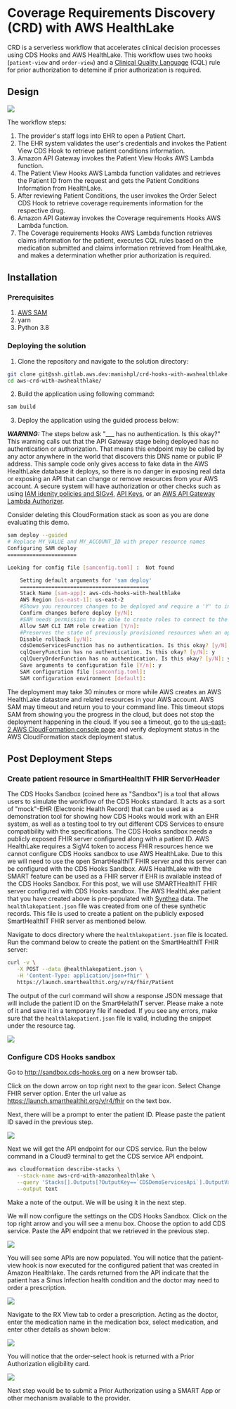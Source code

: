 
# Coverage Requirements Discovery (CRD) with AWS HealthLake

CRD is a serverless workflow that accelerates clinical decision processes using CDS Hooks and AWS HealthLake.  This workflow uses two hooks (`patient-view` and `order-view`) and a [Clinical Quality Language](https://cql.hl7.org/) (CQL) rule for prior authorization to detemine if prior authorization is required.

## Design

![ ](docs/images/CRD%20with%20CDS%20Hooks.png)

The workflow steps:

1. The provider's staff logs into EHR to open a Patient Chart.
2. The EHR system validates the user's credentials and invokes the Patient View CDS Hook to retrieve patient conditions information.
3. Amazon API Gateway invokes the Patient View Hooks AWS Lambda function.
4. The Patient View Hooks AWS Lambda function validates and retrieves the Patient ID from the request and gets the Patient Conditions Information from HealthLake.
5. After reviewing Patient Conditions, the user invokes the Order Select CDS Hook to retrieve coverage requirements information for the respective drug.
6. Amazon API Gateway invokes the Coverage requirements Hooks AWS Lambda function.
7. The Coverage requirements Hooks AWS Lambda function retrieves claims information for the patient, executes CQL rules based on the medication submitted and claims information retrieved from HealthLake, and makes a determination whether prior authorization is required.


## Installation
### Prerequisites
1. [AWS SAM](https://docs.aws.amazon.com/serverless-application-model/latest/developerguide/serverless-sam-cli-install.html)
2. yarn
3. Python 3.8

### Deploying the solution

1. Clone the repository and navigate to the solution directory:

```sh
git clone git@ssh.gitlab.aws.dev:manishpl/crd-hooks-with-awshealthlake.git
cd aws-crd-with-awshealthlake/
```

2. Build the application using following command:

```sh
sam build
```

3. Deploy the application using the guided process below:

***WARNING:*** The steps below ask "___ has no authentication. Is this okay?"  This warning calls out that the API Gateway stage being deployed has no authentication or authorization.  That means this endpoint may be called by any actor anywhere in the world that discovers this DNS name or public IP address.  This sample code only gives access to fake data in the AWS HealthLake database it deploys, so there is no danger in exposing real data or exposing an API that can change or remove resources from your AWS account.  A secure system will have authorization or other checks such as using [IAM idenity policies and SIGv4](https://docs.aws.amazon.com/apigateway/latest/developerguide/security_iam_service-with-iam.html), [API Keys](https://docs.aws.amazon.com/apigateway/latest/developerguide/api-gateway-setup-api-key-with-console.html), or an [AWS API Gateway Lambda Authorizer](https://docs.aws.amazon.com/apigateway/latest/developerguide/apigateway-use-lambda-authorizer.html).

Consider deleting this CloudFormation stack as soon as you are done evaluating this demo.

```sh
sam deploy --guided
# Replace MY_VALUE and MY_ACCOUNT_ID with proper resource names
Configuring SAM deploy
======================

Looking for config file [samconfig.toml] :  Not found

	Setting default arguments for 'sam deploy'
	=========================================
	Stack Name [sam-app]: aws-cds-hooks-with-healthlake
	AWS Region [us-east-1]: us-east-2
	#Shows you resources changes to be deployed and require a 'Y' to initiate deploy
	Confirm changes before deploy [y/N]:
	#SAM needs permission to be able to create roles to connect to the resources in your template
	Allow SAM CLI IAM role creation [Y/n]:
	#Preserves the state of previously provisioned resources when an operation fails
	Disable rollback [y/N]:
	cdsDemoServicesFunction has no authentication. Is this okay? [y/N]: y
	cqlQueryFunction has no authentication. Is this okay? [y/N]: y
	cqlQueryOrderFunction has no authentication. Is this okay? [y/N]: y
	Save arguments to configuration file [Y/n]: y
	SAM configuration file [samconfig.toml]:
	SAM configuration environment [default]:
```

The deployment may take 30 minutes or more while AWS creates an AWS HealthLake datastore and related resources in your AWS account. AWS SAM may timeout and return you to your command line. This timeout stops SAM from showing you the progress in the cloud, but does not stop the deployment happening in the cloud. If you see a timeout, go to the [us-east-2 AWS CloudFormation console page](https://us-east-2.console.aws.amazon.com/cloudformation/home?region=us-east-2#/stacks) and verify deployment status in the AWS CloudFormation stack deployment status.

## Post Deployment Steps

### Create patient resource in SmartHealthIT FHIR ServerHeader

The CDS Hooks Sandbox (coined here as "Sandbox") is a tool that allows users to simulate the workflow of the CDS Hooks standard. It acts as a sort of "mock"-EHR (Electronic Health Record) that can be used as a demonstration tool for showing how CDS Hooks would work with an EHR system, as well as a testing tool to try out different CDS Services to ensure compatibility with the specifications. The CDS Hooks sandbox needs a publicly exposed FHIR server configured along with a patient ID. AWS HealthLake requires a SigV4 token to access FHIR resources hence we cannot configure CDS Hooks sandbox to use AWS HealthLake. Due to this we will need to use the open SmartHealthIT FHIR server and this server can be configured with the CDS Hooks Sandbox. AWS HealthLake with the SMART feature can be used as a FHIR server if EHR is available instead of the CDS Hooks Sandbox. For this post, we will use SMARTHealthIT FHIR server configured with CDS Hooks sandbox. The AWS HealthLake patient that you have created above is pre-populated with [Synthea](https://synthea.mitre.org/) data. The `healthlakepatient.json` file was created from one of these synthetic records. This file is used to create a patient on the publicly exposed SmartHealthIT FHIR server as mentioned below.

Navigate to docs directory where the `healthlakepatient.json` file is located. Run the command below to create the patient on the SmartHealthIT FHIR server:

```sh
curl -v \
   -X POST --data @healthlakepatient.json \
   -H 'Content-Type: application/json+fhir' \
   https://launch.smarthealthit.org/v/r4/fhir/Patient
```

The output of the curl command will show a response JSON message that will include the patient ID on the SmartHelathIT server. Please make a note of it and save it in a temporary file if needed. If you see any errors, make sure that the `healthlakepatient.json` file is valid, including the snippet under the resource tag.

![ ](docs/images/UploadtoSMARTHealthIT.png)

 ### Configure CDS Hooks sandbox

Go to http://sandbox.cds-hooks.org  on a new browser tab.

Click on the down arrow on top right next to the gear icon. Select Change FHIR server option. Enter the url value as https://launch.smarthealthit.org/v/r4/fhir  on the text box.

Next, there will be a prompt to enter the patient ID. Please paste the patient ID saved in the previous step.

![ ](docs/images/MemberID.png)

Next we will get the API endpoint for our CDS service. Run the below command in a Cloud9 terminal to get the CDS service API endpoint.

```sh
aws cloudformation describe-stacks \
   --stack-name aws-crd-with-amazonhealthlake \
   --query 'Stacks[].Outputs[?OutputKey==`CDSDemoServicesApi`].OutputValue' \
   --output text
```

Make a note of the output. We will be using it in the next step.

We will now configure the settings on the CDS Hooks Sandbox. Click on the top right arrow and you will see a menu box. Choose the option to add CDS service. Paste the API endpoint that we retrieved in the previous step.

![ ](docs/images/AddCDSService.png)

You will see some APIs are now populated. You will notice that the patient-view hook is now executed for the configured patient that was created in Amazon Healthlake. The cards returned from the API indicate that the patient has a Sinus Infection health condition and the doctor may need to order a prescription.

![ ](docs/images/PatientConditionCard.png)

Navigate to the RX View tab to order a prescription.  Acting as the doctor, enter the medication name in the medication box, select medication, and enter other details as shown below:

![ ](docs/images/selectdrugtoorder.png)

You will notice that the order-select hook is returned with a Prior Authorization eligibility card.

![ ](docs/images/PriorAuthorizationEligibilitycard.png)

Next step would be to submit a Prior Authorization using a SMART App or other mechanism available to the provider.
